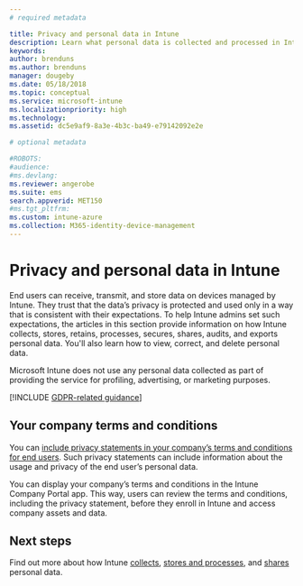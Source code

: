 ```yaml
---
# required metadata

title: Privacy and personal data in Intune
description: Learn what personal data is collected and processed in Intune.
keywords:
author: brenduns
ms.author: brenduns
manager: dougeby
ms.date: 05/18/2018
ms.topic: conceptual
ms.service: microsoft-intune
ms.localizationpriority: high
ms.technology:
ms.assetid: dc5e9af9-8a3e-4b3c-ba49-e79142092e2e

# optional metadata

#ROBOTS:
#audience:
#ms.devlang:
ms.reviewer: angerobe
ms.suite: ems
search.appverid: MET150
#ms.tgt_pltfrm:
ms.custom: intune-azure
ms.collection: M365-identity-device-management
---
```


# Privacy and personal data in Intune

End users can receive, transmit, and store data on devices managed by Intune. They trust that the data’s privacy is protected and used only in a way that is consistent with their expectations. To help Intune admins set such expectations, the articles in this section provide information on how Intune collects, stores, retains, processes, secures, shares, audits, and exports personal data. You'll also learn how to view, correct, and delete personal data.

Microsoft Intune does not use any personal data collected as part of providing the service for profiling, advertising, or marketing purposes.

[!INCLUDE [GDPR-related guidance](./includes/gdpr-dsr-and-stp-note.md)]

## Your company terms and conditions

You can [include privacy statements in your company’s terms and conditions for end users](company-portal-app.md). Such privacy statements can include information about the usage and privacy of the end user’s personal data.

You can display your company’s terms and conditions in the Intune Company Portal app. This way, users can review the terms and conditions, including the privacy statement, before they enroll in Intune and access company assets and data.

## Next steps

Find out more about how Intune [collects](privacy-data-collect.md), [stores and processes](privacy-data-store-process.md), and [shares](privacy-data-secure-share.md) personal data. 
